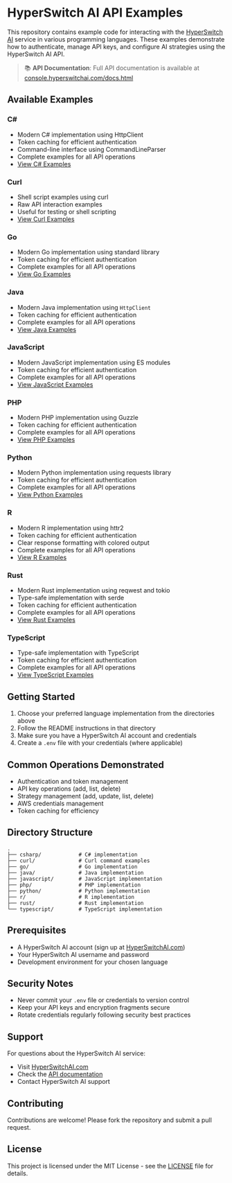 # HyperSwitch AI API Examples

This repository contains example code for interacting with the [HyperSwitch AI](https://HyperSwitchAI.com) service in various programming languages. These examples demonstrate how to authenticate, manage API keys, and configure AI strategies using the HyperSwitch AI API.

> 📚 **API Documentation**: Full API documentation is available at [console.hyperswitchai.com/docs.html](https://console.hyperswitchai.com/docs.html)

## Available Examples

### C#
- Modern C# implementation using HttpClient
- Token caching for efficient authentication
- Command-line interface using CommandLineParser
- Complete examples for all API operations
- [View C# Examples](./csharp)

### Curl
- Shell script examples using curl
- Raw API interaction examples
- Useful for testing or shell scripting
- [View Curl Examples](./curl)

### Go
- Modern Go implementation using standard library
- Token caching for efficient authentication
- Complete examples for all API operations
- [View Go Examples](./go)

### Java
- Modern Java implementation using `HttpClient`
- Token caching for efficient authentication
- Complete examples for all API operations
- [View Java Examples](./java)

### JavaScript
- Modern JavaScript implementation using ES modules
- Token caching for efficient authentication
- Complete examples for all API operations
- [View JavaScript Examples](./javascript)

### PHP
- Modern PHP implementation using Guzzle
- Token caching for efficient authentication
- Complete examples for all API operations
- [View PHP Examples](./php)

### Python
- Modern Python implementation using requests library
- Token caching for efficient authentication
- Complete examples for all API operations
- [View Python Examples](./python)

### R
- Modern R implementation using httr2
- Token caching for efficient authentication
- Clear response formatting with colored output
- Complete examples for all API operations
- [View R Examples](./r)

### Rust
- Modern Rust implementation using reqwest and tokio
- Type-safe implementation with serde
- Token caching for efficient authentication
- Complete examples for all API operations
- [View Rust Examples](./rust)

### TypeScript
- Type-safe implementation with TypeScript
- Token caching for efficient authentication
- Complete examples for all API operations
- [View TypeScript Examples](./typescript)

## Getting Started

1. Choose your preferred language implementation from the directories above
2. Follow the README instructions in that directory
3. Make sure you have a HyperSwitch AI account and credentials
4. Create a `.env` file with your credentials (where applicable)

## Common Operations Demonstrated

- Authentication and token management
- API key operations (add, list, delete)
- Strategy management (add, update, list, delete)
- AWS credentials management
- Token caching for efficiency

## Directory Structure

```
.
├── csharp/            # C# implementation
├── curl/              # Curl command examples
├── go/                # Go implementation
├── java/              # Java implementation
├── javascript/        # JavaScript implementation
├── php/               # PHP implementation
├── python/            # Python implementation
├── r/                 # R implementation
├── rust/              # Rust implementation
└── typescript/        # TypeScript implementation
```

## Prerequisites

- A HyperSwitch AI account (sign up at [HyperSwitchAI.com](https://HyperSwitchAI.com))
- Your HyperSwitch AI username and password
- Development environment for your chosen language

## Security Notes

- Never commit your `.env` file or credentials to version control
- Keep your API keys and encryption fragments secure
- Rotate credentials regularly following security best practices

## Support

For questions about the HyperSwitch AI service:
- Visit [HyperSwitchAI.com](https://HyperSwitchAI.com)
- Check the [API documentation](https://console.hyperswitchai.com/docs.html)
- Contact HyperSwitch AI support

## Contributing

Contributions are welcome! Please fork the repository and submit a pull request.

## License

This project is licensed under the MIT License - see the [LICENSE](LICENSE) file for details.


